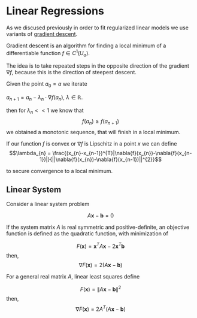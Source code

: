 # Linear Regressions


As we discused previously in order to fit regularized 
linear models we use variants of [gradient descent](https://en.wikipedia.org/wiki/Gradient_descent).

Gradient descent is an algorithm for finding a local minimum of a differentiable function $f\in C^{1}(U_{a})$. 

The idea is to take repeated steps in the opposite direction of the gradient $\nabla{f}$, because this is the direction of steepest descent.

Given the point $a_{0} = a$ we iterate 

$a_{n+1} = a_{n}-\lambda_{n}\cdot\nabla{f(a_{n})}$, $\lambda \in \mathbb{R}$.

then for $\lambda_{n} << 1$ we know that $$f(a_{n})\geq f(a_{n+1}) $$
we obtained a monotonic sequence, that will finish in a local minimum.
 
If our function $f$ is convex or $\nabla{f}$ is Lipschitz  in a point $x$ we can define 
$$\lambda_{n} = \frac{(x_{n}-x_{n-1})^{T}|\nabla{f}(x_{n})-\nabla{f}(x_{n-1})|}{||\nabla{f}(x_{n})-\nabla{f}(x_{n-1})||^{2}}$$

to secure convergence to a local minimum.



## Linear System

Consider a linear system problem 

$$A\mathbf{x}-\mathbf{b} = 0$$

If the system matrix $A$ is real symmetric and positive-definite, an objective function is defined as the quadratic function, with minimization of

$$F(\mathbf{x}) = \mathbf{x}^{T}A\mathbf{x} -2\mathbf{x}^{T}\mathbf{b}$$
then,
$$\nabla F(\mathbf{x}) = 2(A\mathbf{x} -\mathbf{b} )$$

For a general real matrix $A$, linear least squares define

$$F(\mathbf{x} )=\left\|A\mathbf{x} - \mathbf{b} \right\|^{2}$$
then,
$$\nabla F(\mathbf{x}) = 2A^{T}(A\mathbf{x} -\mathbf{b} )$$


## 


